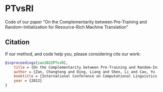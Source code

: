 # PTvsRI

Code of our paper “On the Complementarity between Pre-Training and Random-Initialization for Resource-Rich Machine Translation”


## Citation

If our method, and code help you, please considering cite our work:

```bibtex
@inproceedings{zan2022PTvsRI,
    title = {On the Complementarity between Pre-Training and Random-Initialization for Resource-Rich Machine Translation},
    author = {Zan, Changtong and Ding, Liang and Shen, Li and Cao, Yu  and Liu, Weifeng and Tao, Dacheng},
    booktitle = {International Conference on Computational Linguistics (COLING)},
    year = {2022}
}
```
